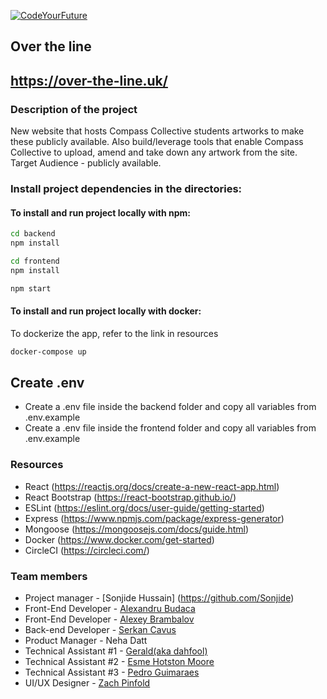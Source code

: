 [![CodeYourFuture](https://circleci.com/gh/CodeYourFuture/over-the-Line.svg?style=svg)](https://app.circleci.com/pipelines/github/CodeYourFuture/over-the-Line?branch=develop)

## Over the line

## https://over-the-line.uk/

### Description of the project

New website that hosts Compass Collective students artworks to make these publicly available. Also build/leverage tools that enable Compass Collective to upload, amend and take down any artwork from the site.
Target Audience - publicly available.

### Install project dependencies in the directories:

#### To install and run project locally with npm:

```bash
cd backend
npm install
```

```bash
cd frontend
npm install
```

```bash
npm start
```

#### To install and run project locally with docker:

To dockerize the app, refer to the link in resources

```bash
docker-compose up
```

## Create .env

- Create a .env file inside the backend folder and copy all variables from .env.example
- Create a .env file inside the frontend folder and copy all variables from .env.example

### Resources

- React (https://reactjs.org/docs/create-a-new-react-app.html)
- React Bootstrap (https://react-bootstrap.github.io/)
- ESLint (https://eslint.org/docs/user-guide/getting-started)
- Express (https://www.npmjs.com/package/express-generator)
- Mongoose (https://mongoosejs.com/docs/guide.html)
- Docker (https://www.docker.com/get-started)
- CircleCI (https://circleci.com/)

### Team members

- Project manager - [Sonjide Hussain] (https://github.com/Sonjide)
- Front-End Developer - [Alexandru Budaca](https://github.com/AlexandruBudaca)
- Front-End Developer - [Alexey Brambalov](https://github.com/AlexeyBrambalov)
- Back-end Developer - [Serkan Cavus](https://github.com/SCavus)
- Product Manager - Neha Datt
- Technical Assistant #1 - [Gerald(aka dahfool)](https://github.com/dahfool)
- Technical Assistant #2 - [Esme Hotston Moore](https://github.com/esmehm)
- Technical Assistant #3 - [Pedro Guimaraes](https://github.com/pedroguima)
- UI/UX Designer - [Zach Pinfold](https://github.com/ZachPinfold)
